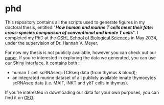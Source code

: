 # phd
This repository contains all the scripts used to generate figures in my doctoral thesis, entitled "_**How human and murine T cells meet their fate: cross-species comparison of conventional and innate T cells**_". I completed my PhD at the [CSHL School of Biological Sciences](https://www.cshl.edu/phd-program/) in May 2024, under the supervision of Dr. Hannah V. Meyer.

For now my thesis is not publicly available, however you can check out our [paper](https://www.cell.com/cell-reports/fulltext/S2211-1247(24)01056-8). If you're interested in exploring the data we generated, you can use our [Shiny interface](https://xspeciestcells.cshl.edu/). It contains both :
- human T cell scRNAseq+TCRseq data (from thymus & blood);
- an integrated murine dataset of all publicly available innate thymocytes scRNAseq data (i.e. MAIT, iNKT and &gamma;&delta;T cells in thymus).

If you're interested in downloading our data for your own purposes, you can find it on [GEO](https://www.ncbi.nlm.nih.gov/geo/query/acc.cgi?acc=GSE249684).
